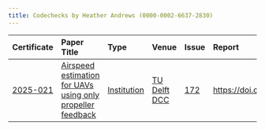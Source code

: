 ```yaml
---
title: Codechecks by Heather Andrews (0000-0002-6637-2830)
---
```



|Certificate |Paper Title                                                |Type        |Venue        |Issue |Report                                  |Check date |
|:-------|:---------------------------------------------|:------------------|:------------------|:---|:--------------------------|:------------------|
|[2025-021](https://codecheck.org.uk/register/certs/2025-021/)|[Airspeed estimation for UAVs using only propeller feedback](https://doi.org/10.48550/arXiv.2507.03456)|[Institution](https://codecheck.org.uk/register/venues/institutions)|[TU Delft DCC](https://codecheck.org.uk/register/venues/institutions/tu_delft_dcc)|[172](https://github.com/codecheckers/register/issues/172)|https://doi.org/10.5281/zenodo.16616998 |2025-07-30 |
